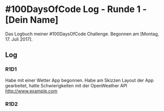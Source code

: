 # #100DaysOfCode Log - Runde 1 - [Dein Name]

Das Logbuch meiner #100DaysOfCode Challenge. Begonnen am [Montag, 17. Juli 2017].

## Log

### R1D1 
Habe mit einer Wetter App begonnen. Habe am Skizzen Layout der App gearbeitet, hatte Schwierigkeiten mit der OpenWeather API http://www.example.com

### R1D2

